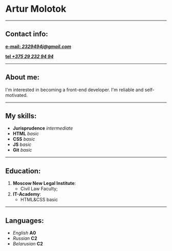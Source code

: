 # Artur Molotok

***

## Contact info:
 [**e-mail: *2329494j@gmail.com***](mailto:2329494j@gmail.com)

[**tel *+375 29 232 94 94***](tel:+375292329494)

***

## About me:

I'm interested in becoming a front-end developer. I'm reliable and self-motivated.

***

## My skills:
* **Jurisprudence**     *intermediate*
* **HTML**  *basic*
* **CSS**   *basic*
* **JS**    *basic* 
* **Git**   *basic*

***

##  Education: 
 1. **Moscow New Legal Institute**: 
    * Civil Law Faculty;
 1. **IT-Academy**: 
    * HTML&CSS basic

***

## Languages: 
* *English* **A0** 
* *Russian* **C2**
* *Belarusian* **C2**
